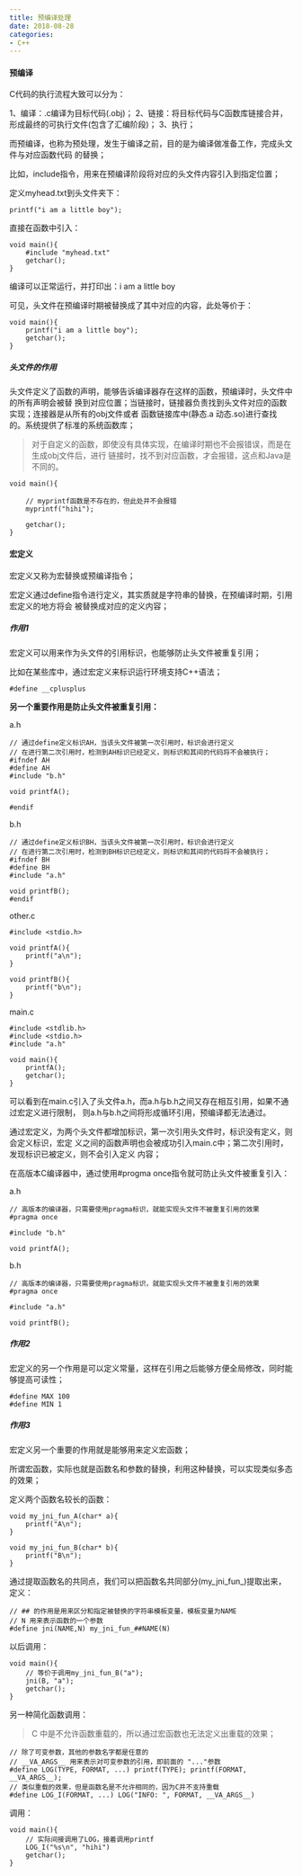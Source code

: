 ```yaml
---
title: 预编译处理
date: 2018-08-28
categories:
- C++
---
```

<!-- toc -->

#### 预编译

C代码的执行流程大致可以分为：

1、编译：.c编译为目标代码(.obj)；
2、链接：将目标代码与C函数库链接合并，形成最终的可执行文件(包含了汇编阶段)；
3、执行；

而预编译，也称为预处理，发生于编译之前，目的是为编译做准备工作，完成头文件与对应函数代码
的替换；
<!-- more -->
比如，include指令，用来在预编译阶段将对应的头文件内容引入到指定位置；

定义myhead.txt到头文件夹下：
```
printf("i am a little boy");
```
直接在函数中引入：
```
void main(){
	#include "myhead.txt"
	getchar();
}
```
编译可以正常运行，并打印出：i am a little boy

可见，头文件在预编译时期被替换成了其中对应的内容，此处等价于：
```
void main(){
	printf("i am a little boy");
	getchar();
}
```

##### 头文件的作用

头文件定义了函数的声明，能够告诉编译器存在这样的函数，预编译时，头文件中的所有声明会被替
换到对应位置；当链接时，链接器负责找到头文件对应的函数实现；连接器是从所有的obj文件或者
函数链接库中(静态.a 动态.so)进行查找的。系统提供了标准的系统函数库；

> 对于自定义的函数，即使没有具体实现，在编译时期也不会报错误，而是在生成obj文件后，进行
链接时，找不到对应函数，才会报错，这点和Java是不同的。

```
void main(){

	// myprintf函数是不存在的，但此处并不会报错
	myprintf("hihi");

	getchar();
}
```

#### 宏定义

宏定义又称为宏替换或预编译指令；

宏定义通过define指令进行定义，其实质就是字符串的替换，在预编译时期，引用宏定义的地方将会
被替换成对应的定义内容；

##### 作用1

宏定义可以用来作为头文件的引用标识，也能够防止头文件被重复引用；

比如在某些库中，通过宏定义来标识运行环境支持C++语法；

```
#define __cplusplus
```
**另一个重要作用是防止头文件被重复引用：**

a.h
```
// 通过define定义标识AH，当该头文件被第一次引用时，标识会进行定义
// 在进行第二次引用时，检测到AH标识已经定义，则标识和其间的代码将不会被执行；
#ifndef AH
#define AH
#include "b.h"

void printfA();

#endif
```

b.h
```
// 通过define定义标识BH，当该头文件被第一次引用时，标识会进行定义
// 在进行第二次引用时，检测到BH标识已经定义，则标识和其间的代码将不会被执行；
#ifndef BH
#define BH
#include "a.h"

void printfB();
#endif
```

other.c
```
#include <stdio.h>

void printfA(){
	printf("a\n");
}

void printfB(){
	printf("b\n");
}
```

main.c
```
#include <stdlib.h>
#include <stdio.h>
#include "a.h"

void main(){
	printfA();
	getchar();
}
```

可以看到在main.c引入了头文件a.h，而a.h与b.h之间又存在相互引用，如果不通过宏定义进行限制，
则a.h与b.h之间将形成循环引用，预编译都无法通过。

通过宏定义，为两个头文件都增加标识，第一次引用头文件时，标识没有定义，则会定义标识，宏定
义之间的函数声明也会被成功引入main.c中；第二次引用时，发现标识已被定义，则不会引入定义
内容；

在高版本C编译器中，通过使用#progma once指令就可防止头文件被重复引入：

a.h
```
// 高版本的编译器，只需要使用pragma标识，就能实现头文件不被重复引用的效果
#pragma once

#include "b.h"

void printfA();
```

b.h
```
// 高版本的编译器，只需要使用pragma标识，就能实现头文件不被重复引用的效果
#pragma once

#include "a.h"

void printfB();
```

##### 作用2

宏定义的另一个作用是可以定义常量，这样在引用之后能够方便全局修改，同时能够提高可读性；

```
#define MAX 100
#define MIN 1
```

##### 作用3

宏定义另一个重要的作用就是能够用来定义宏函数；

所谓宏函数，实际也就是函数名和参数的替换，利用这种替换，可以实现类似多态的效果；

定义两个函数名较长的函数：
```
void my_jni_fun_A(char* a){
	printf("A\n");
}

void my_jni_fun_B(char* b){
	printf("B\n");
}
```
通过提取函数名的共同点，我们可以把函数名共同部分(my_jni_fun_)提取出来，定义：
```
// ## 的作用是用来区分和指定被替换的字符串模板变量，模板变量为NAME
// N 用来表示函数的一个参数
#define jni(NAME,N) my_jni_fun_##NAME(N)
```
以后调用：
```
void main(){
	// 等价于调用my_jni_fun_B("a");
	jni(B, "a");
	getchar();
}
```

另一种简化函数调用：

> C 中是不允许函数重载的，所以通过宏函数也无法定义出重载的效果；

```
// 除了可变参数，其他的参数名字都是任意的
// __VA_ARGS__ 用来表示对可变参数的引用，即前面的 "..."参数
#define LOG(TYPE, FORMAT, ...) printf(TYPE); printf(FORMAT, __VA_ARGS__);
// 类似重载的效果，但是函数名是不允许相同的，因为C并不支持重载
#define LOG_I(FORMAT, ...) LOG("INFO: ", FORMAT, __VA_ARGS__)
```

调用：
```
void main(){
	// 实际间接调用了LOG，接着调用printf
	LOG_I("%s\n", "hihi")
	getchar();
}
```
